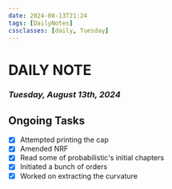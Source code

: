 ```yaml
---
date: 2024-08-13T21:24
tags: [DailyNotes]
cssclasses: [daily, Tuesday]
---
```

# DAILY NOTE
### *Tuesday, August 13th, 2024*

## Ongoing Tasks

- [x] Attempted printing the cap
- [x] Amended NRF
- [x] Read some of probabilistic's initial chapters
- [x] Initiated a bunch of orders
- [x] Worked on extracting the curvature
